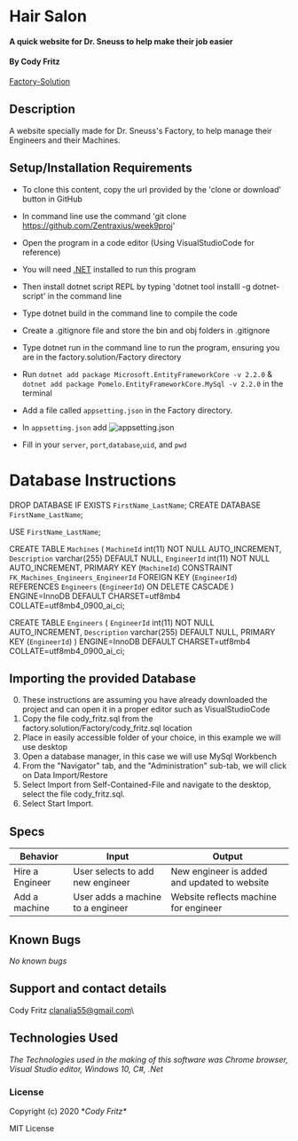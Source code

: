 # Hair Salon

#### A quick website for Dr. Sneuss to help make their job easier

#### By Cody Fritz

[Factory-Solution](https://github.com/Zentraxius/week9proj)

## Description

A website specially made for Dr. Sneuss's Factory, to help manage their Engineers and their Machines.

## Setup/Installation Requirements

- To clone this content, copy the url provided by the 'clone or download' button in GitHub
- In command line use the command 'git clone https://github.com/Zentraxius/week9proj'
- Open the program in a code editor (Using VisualStudioCode for reference)
- You will need [.NET](https://dotnet.microsoft.com/download/dotnet-core/2.2) installed to run this program
- Then install dotnet script REPL by typing 'dotnet tool installl -g dotnet-script' in the command line
- Type dotnet build in the command line to compile the code
- Create a .gitignore file and store the bin and obj folders in .gitignore
- Type dotnet run in the command line to run the program, ensuring you are in the factory.solution/Factory directory

- Run `dotnet add package Microsoft.EntityFrameworkCore -v 2.2.0` &
  `dotnet add package Pomelo.EntityFrameworkCore.MySql -v 2.2.0`
  in the terminal
- Add a file called `appsetting.json` in the Factory directory.
- In `appsetting.json` add ![appsetting.json](Assets/setup.png)
- Fill in your `server`, `port`,`database`,`uid`, and `pwd`

# Database Instructions

DROP DATABASE IF EXISTS `FirstName_LastName`;
CREATE DATABASE `FirstName_LastName`;

USE `FirstName_LastName`;

CREATE TABLE `Machines` (
`MachineId` int(11) NOT NULL AUTO_INCREMENT,
`Description` varchar(255) DEFAULT NULL,
`EngineerId` int(11) NOT NULL AUTO_INCREMENT,
PRIMARY KEY (`MachineId`)
CONSTRAINT `FK_Machines_Engineers_EngineerId` FOREIGN KEY (`EngineerId`) REFERENCES `Engineers` (`EngineerId`) ON DELETE CASCADE
) ENGINE=InnoDB DEFAULT CHARSET=utf8mb4 COLLATE=utf8mb4_0900_ai_ci;

CREATE TABLE `Engineers` (
`EngineerId` int(11) NOT NULL AUTO_INCREMENT,
`Description` varchar(255) DEFAULT NULL,
PRIMARY KEY (`EngineerId`)
) ENGINE=InnoDB DEFAULT CHARSET=utf8mb4 COLLATE=utf8mb4_0900_ai_ci;

## Importing the provided Database

0. These instructions are assuming you have already downloaded the project and can open it in a proper editor such as VisualStudioCode
1. Copy the file cody_fritz.sql from the factory.solution/Factory/cody_fritz.sql location
2. Place in easily accessible folder of your choice, in this example we will use desktop
3. Open a database manager, in this case we will use MySql Workbench
4. From the "Navigator" tab, and the "Administration" sub-tab, we will click on Data Import/Restore
5. Select Import from Self-Contained-File and navigate to the desktop, select the file cody_fritz.sql.
6. Select Start Import.

## Specs

| Behavior        | Input                             | Output                                       |
| --------------- | --------------------------------- | -------------------------------------------- |
| Hire a Engineer | User selects to add new engineer  | New engineer is added and updated to website |
| Add a machine   | User adds a machine to a engineer | Website reflects machine for engineer        |

## Known Bugs

_No known bugs_

## Support and contact details

Cody Fritz <clanalia55@gmail.com>\

## Technologies Used

_The Technologies used in the making of this software was Chrome browser, Visual Studio editor, Windows 10, C#, .Net_

### License

Copyright (c) 2020 **Cody Fritz\**

MIT License
